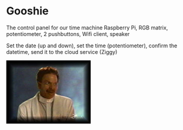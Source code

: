# Gooshie
The control panel for our time machine
Raspberry Pi, RGB matrix, potentiometer, 2 pushbuttons, Wifi client, speaker

Set the date (up and down), set the time (potentiometer), confirm the datetime, send it to the cloud service (Ziggy)

![Gooshie](gooshie.jpg?raw=true "Gooshie")
